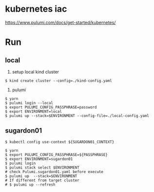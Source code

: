 # kubernetes iac

https://www.pulumi.com/docs/get-started/kubernetes/

# Run

## local

1. setup local kind cluster

```console
$ kind create cluster --config=./kind-config.yaml
```

1. pulumi

```console
$ yarn
$ pulumi login --local
$ export PULUMI_CONFIG_PASSPHRASE=password
$ export ENVIRONMENT=local
$ pulumi up --stack=$ENVIRONMENT --config-file=./local-config.yaml
```

## sugardon01

```console
$ kubectl config use-context ${SUGARDON01_CONTEXT}

$ yarn
$ export PULUMI_CONFIG_PASSPHRASE=${PASSPHRASE}
$ export ENVIRONMENT=sugardon01
$ pulumi login
$ pulumi stack select $ENVIRONMENT
# check Pulumi.sugardon01.yaml before execute
$ pulumi up  --stack=$ENVIRONMENT
# If different from target cluster
# $ pulumi up --refresh
```
